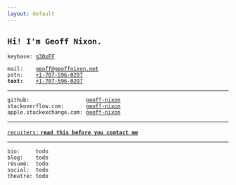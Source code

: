 ```yaml
---
layout: default
---
```


## `Hi! I'm Geoff Nixon.`  

`keybase: `[`g30xFF`](https://keybase.io/g30xFF)  

`mail:    `[`geoff@geoffnixon.net`](mailto:type-that-out---copy-paste-wont-work-because-thats-not-an-@)  
`pstn:    `[`+1-707-596-0297`](tel:+17075960297)  
**`text:    `**[`+1-707-596-0297`](sms:+17075960297)  

---

`github:                  `[`geoff-nixon`](https://github.com/geoff-nixon)  
`stackoverflow.com:       `[`geoff-nixon`](https://stackoverflow.com/users/2351351/geoff-nixon)  
`apple.stackexchange.com: `[`geoff-nixon`](https://apple.stackexchange.com/users/65379/geoff-nixon)

---

[`recuiters:` **`read this before you contact me`**](https://www.quora.com/Has-anyone-ever-turned-down-a-job-offer-from-Google-If-so-why/answer/Geoff-Nixon-3)

---

```
bio:     todo 
blog:    todo 
résumé:  todo 
social:  todo 
theatre: todo 
```  

